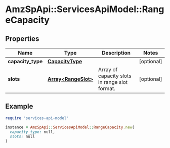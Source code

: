 # AmzSpApi::ServicesApiModel::RangeCapacity

## Properties

| Name | Type | Description | Notes |
| ---- | ---- | ----------- | ----- |
| **capacity_type** | [**CapacityType**](CapacityType.md) |  | [optional] |
| **slots** | [**Array&lt;RangeSlot&gt;**](RangeSlot.md) | Array of capacity slots in range slot format. | [optional] |

## Example

```ruby
require 'services-api-model'

instance = AmzSpApi::ServicesApiModel::RangeCapacity.new(
  capacity_type: null,
  slots: null
)
```

